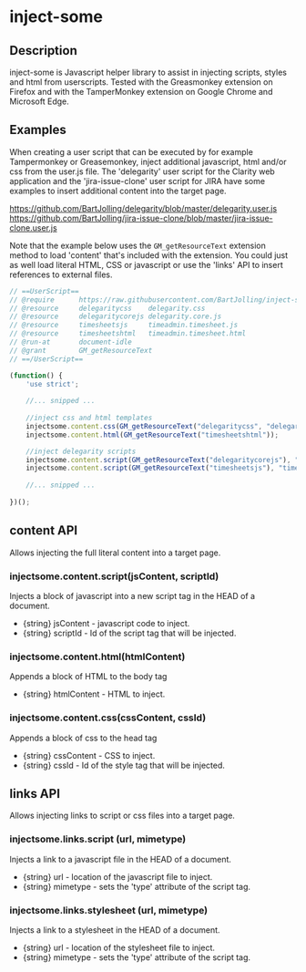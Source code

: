 # inject-some
## Description
inject-some is Javascript helper library to assist in injecting scripts, styles and html from userscripts. Tested with the Greasmonkey extension on Firefox and with the TamperMonkey extension on Google Chrome and Microsoft Edge.

## Examples
When creating a user script that can be executed by for example Tampermonkey or Greasemonkey, inject additional javascript, html and/or css from the user.js file. The 'delegarity' user script for the Clarity web application and the 'jira-issue-clone' user script for JIRA have some examples to insert additional content into the target page.

https://github.com/BartJolling/delegarity/blob/master/delegarity.user.js
https://github.com/BartJolling/jira-issue-clone/blob/master/jira-issue-clone.user.js

Note that the example below uses the ```GM_getResourceText``` extension method to load 'content' that's included with the extension. You could just as well load literal HTML, CSS or javascript or use the 'links' API to insert references to external files.

```javascript
// ==UserScript==
// @require      https://raw.githubusercontent.com/BartJolling/inject-some/master/inject-some.js
// @resource     delegaritycss    delegarity.css
// @resource     delegaritycorejs delegarity.core.js
// @resource     timesheetsjs     timeadmin.timesheet.js
// @resource     timesheetshtml   timeadmin.timesheet.html
// @run-at       document-idle
// @grant        GM_getResourceText
// ==/UserScript==

(function() {
    'use strict';
    
    //... snipped ...
    
    //inject css and html templates
    injectsome.content.css(GM_getResourceText("delegaritycss", "delegaritycss"));
    injectsome.content.html(GM_getResourceText("timesheetshtml"));

    //inject delegarity scripts
    injectsome.content.script(GM_getResourceText("delegaritycorejs"), "delegaritycorejs");
    injectsome.content.script(GM_getResourceText("timesheetsjs"), "timesheetsjs");
    
    //... snipped ...
    
})();    
```


## content API
Allows injecting the full literal content into a target page.
### injectsome.content.script(jsContent, scriptId)
Injects a block of javascript into a new script tag in the HEAD of a document.
- {string} jsContent - javascript code to inject.
- {string} scriptId - Id of the script tag that will be injected.

### injectsome.content.html(htmlContent)
Appends a block of HTML to the body tag
- {string} htmlContent - HTML to inject.

### injectsome.content.css(cssContent, cssId)
Appends a block of css to the head tag
- {string} cssContent - CSS to inject.
- {string} cssId - Id of the style tag that will be injected.


## links API
Allows injecting links to script or css files into a target page.
### injectsome.links.script (url, mimetype)
Injects a link to a javascript file in the HEAD of a document.
- {string} url - location of the javascript file to inject.
- {string} mimetype - sets the 'type' attribute of the script tag.

### injectsome.links.stylesheet (url, mimetype)		
Injects a link to a stylesheet in the HEAD of a document.
- {string} url - location of the stylesheet file to inject.
- {string} mimetype - sets the 'type' attribute of the script tag.
